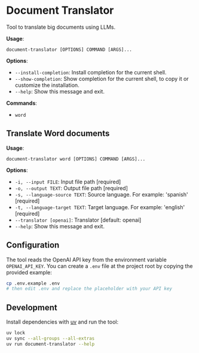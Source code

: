 # Document Translator

Tool to translate big documents using LLMs.

**Usage**:

```console
document-translator [OPTIONS] COMMAND [ARGS]...
```

**Options**:

* `--install-completion`: Install completion for the current shell.
* `--show-completion`: Show completion for the current shell, to copy it or customize the installation.
* `--help`: Show this message and exit.

**Commands**:

* `word`

## Translate Word documents

**Usage**:

```console
document-translator word [OPTIONS] COMMAND [ARGS]...
```

**Options**:

* `-i, --input FILE`: Input file path  [required]
* `-o, --output TEXT`: Output file path  [required]
* `-s, --language-source TEXT`: Source language. For example: 'spanish'  [required]
* `-t, --language-target TEXT`: Target language. For example: 'english'  [required]
* `--translator [openai]`: Translator  [default: openai]
* `--help`: Show this message and exit.

## Configuration

The tool reads the OpenAI API key from the environment variable
`OPENAI_API_KEY`. You can create a `.env` file at the project root by
copying the provided example:

```bash
cp .env.example .env
# then edit .env and replace the placeholder with your API key
```

## Development

Install dependencies with [uv](https://github.com/astral-sh/uv) and run the tool:

```bash
uv lock
uv sync --all-groups --all-extras
uv run document-translator --help
```
